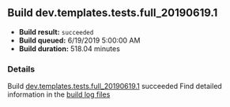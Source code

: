 ## Build dev.templates.tests.full_20190619.1
- **Build result:** `succeeded`
- **Build queued:** 6/19/2019 5:00:00 AM
- **Build duration:** 518.04 minutes
### Details
Build [dev.templates.tests.full_20190619.1](https://winappstudio.visualstudio.com/web/build.aspx?pcguid=a4ef43be-68ce-4195-a619-079b4d9834c2&builduri=vstfs%3a%2f%2f%2fBuild%2fBuild%2f28721) succeeded
Find detailed information in the [build log files](https://uwpctdiags.blob.core.windows.net/buildlogs/dev.templates.tests.full_20190619.1_logs.zip)
